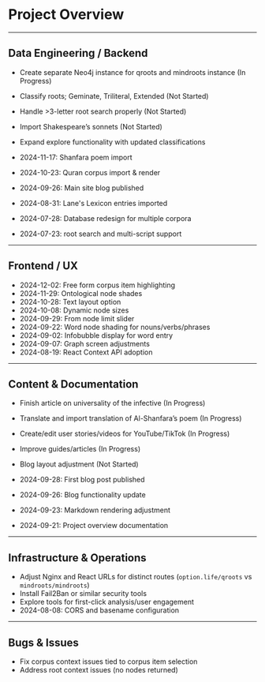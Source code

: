 # Project Overview

---

## Data Engineering / Backend

- Create separate Neo4j instance for qroots and mindroots instance (In Progress)
- Classify roots; Geminate, Triliteral, Extended (Not Started)
- Handle >3-letter root search properly (Not Started)
- Import Shakespeare’s sonnets (Not Started)
- Expand explore functionality with updated classifications

- 2024-11-17: Shanfara poem import
- 2024-10-23: Quran corpus import & render
- 2024-09-26: Main site blog published
- 2024-08-31: Lane's Lexicon entries imported
- 2024-07-28: Database redesign for multiple corpora
- 2024-07-23: root search and multi-script support

---

## Frontend / UX

- 2024-12-02: Free form corpus item highlighting
- 2024-11-29: Ontological node shades
- 2024-10-28: Text layout option
- 2024-10-08: Dynamic node sizes
- 2024-09-29: From node limit slider
- 2024-09-22: Word node shading for nouns/verbs/phrases
- 2024-09-02: Infobubble display for word entry
- 2024-09-07: Graph screen adjustments
- 2024-08-19: React Context API adoption

---

## Content & Documentation

- Finish article on universality of the infective (In Progress)
- Translate and import translation of Al-Shanfara’s poem (In Progress)
- Create/edit user stories/videos for YouTube/TikTok (In Progress)
- Improve guides/articles (In Progress)
- Blog layout adjustment (Not Started)

- 2024-09-28: First blog post published
- 2024-09-26: Blog functionality update
- 2024-09-23: Markdown rendering adjustment
- 2024-09-21: Project overview documentation

---

## Infrastructure & Operations

- Adjust Nginx and React URLs for distinct routes (`option.life/qroots` vs `mindroots/mindroots`)  
- Install Fail2Ban or similar security tools
- Explore tools for first-click analysis/user engagement
- 2024-08-08: CORS and basename configuration

---

## Bugs & Issues 

- Fix corpus context issues tied to corpus item selection
- Address root context issues (no nodes returned)
